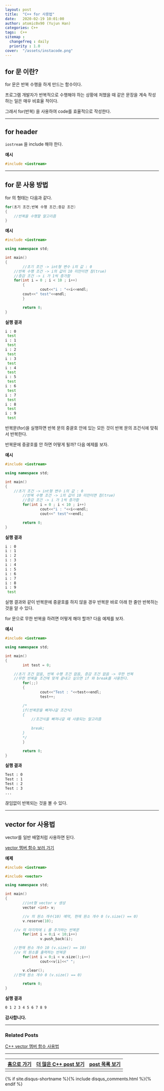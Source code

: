 ```yaml
---
layout: post
title:  "C++ for 사용법"
date:   2020-02-19 10:01:00
author: atomic0x90 (Yujun Han)
categories: C++
tags:  C++
sitemap :
  changefreq : daily
  priority : 1.0
cover:  "/assets/instacode.png"
---
```


## for 문 이란?

for 문은 반복 수행을 하게 만드는 함수이다.

프로그램 개발자가 반복적으로 수행해야 하는 상황에 처했을 때 같은 문장을 계속 작성하는 일은 매우 비효율 적이다.

그래서 for(반복) 을 사용하여 code를 효율적으로 작성한다.

---

## for header

`iostream` 을 include 해야 한다.

**예시**
```cpp
#include <iostream>
```

---

## for 문 사용 방법

for 의 형태는 다음과 같다.

```cpp
for(초기 조건;반복 수행 조건;증감 조건)
{
	//반복을 수행할 알고리즘
}
```

**예시**
```cpp
#include <iostream>

using namespace std;

int main()
{
        //초기 조건 -> int형 변수 i의 값 : 0
	//반복 수행 조건 -> i의 값이 10 미만이면 참(true)
	//증감 조건 -> i 가 1씩 증가함
	for(int i = 0 ; i < 10 ; i++)
        {
                cout<<"i : "<<i<<endl;
		cout<<" test"<<endl;
        }

        return 0;
}
```

**실행 결과**
```bash
i : 0
 test
i : 1
 test
i : 2
 test
i : 3
 test
i : 4
 test
i : 5
 test
i : 6
 test
i : 7
 test
i : 8
 test
i : 9
 test
```

반복문(for)을 실행하면 반복 문의 중괄호 안에 있는 모든 것이 반복 문의 조건식에 맞춰서 반복한다.

반복문에 중괄호를 안 하면 어떻게 될까? 다음 예제를 보자.

**예시**
```cpp
#include <iostream>

using namespace std;

int main()
{
	//초기 조건 -> int형 변수 i의 값 : 0
        //반복 수행 조건 -> i의 값이 10 미만이면 참(true)
        //증감 조건 -> i 가 1씩 증가함
        for(int i = 0 ; i < 10 ; i++)
                cout<<"i : "<<i<<endl;
                cout<<" test"<<endl;

        return 0;
}
```

**실행 결과**
```bash
i : 0
i : 1
i : 2
i : 3
i : 4
i : 5
i : 6
i : 7
i : 8
i : 9
 test
```

실행 결과와 같이 반복문에 중괄호를 하지 않을 경우 반복문 바로 아래 한 줄만 반복하는 것을 알 수 있다.


for 문으로 무한 반복을 하려면 어떻게 해야 할까? 다음 예제를 보자.

**예시**
```cpp
#include <iostream>

using namespace std;

int main()
{
        int test = 0;

	//초기 조건 없음, 반복 수행 조건 없음, 증감 조건 없음 -> 무한 반복
	//무한 반복을 조건에 맞게 끝내고 싶으면 if 와 break를 사용한다.
        for(;;)
        {
                cout<<"Test : "<<test<<endl;
                test++;

		/*
		if(반복문을 빠져나갈 조건식)
		{
			//조건식을 빠져나갈 때 사용되는 알고리즘
		
			break;
		}
		*/
        }

        return 0;
}
```

**실행 결과**
```bash
Test : 0
Test : 1
Test : 2
Test : 3
...
```

끊임없이 반복되는 것을 볼 수 있다.

---

## vector for 사용법

vector를 일반 배열처럼 사용하면 된다.

[vector 멤버 함수 보러 가기][10]

**예제**
```cpp
#include <iostream>

#include <vector>

using namespace std;

int main()
{
        //int형 vector v 생성
        vector <int> v;

        //v 의 원소 개수(10) 예약, 현재 원소 개수 0 (v.size() == 0)
        v.reserve(10);

	//v 의 마지막에 i 를 추가하는 반복문
        for(int i = 0;i < 10;i++)
                v.push_back(i);

	//현재 원소 개수 10 (v.size() == 10)
	//v 의 원소를 출력하는 반복문
        for(int i = 0;i < v.size();i++)
                cout<<v[i]<<" ";

        v.clear();
	//현재 원소 개수 0 (v.size() == 0)

        return 0;
}
```

**실행 결과**
```bash
0 1 2 3 4 5 6 7 8 9 
```

**감사합니다.**


---

### Related Posts

[C++ vector 멤버 함수 사용법][10]

---


[홈으로 가기][01]       |[더 많은 C++ post 보기][03]            |[post 목록 보기][02]
:------:                |:------:                               |:------:
                        |                                       |


[01]: https://atomic0x90.github.io/ "home"
[02]: https://atomic0x90.github.io/posts/ "posts"
[03]: https://atomic0x90.github.io/posts/#C++ "C++ post"

[10]: https://atomic0x90.github.io/c++/2020/02/16/c++-vector.html "C++ vector"


{% if site.disqus-shortname %}{% include disqus_comments.html %}{% endif %}


